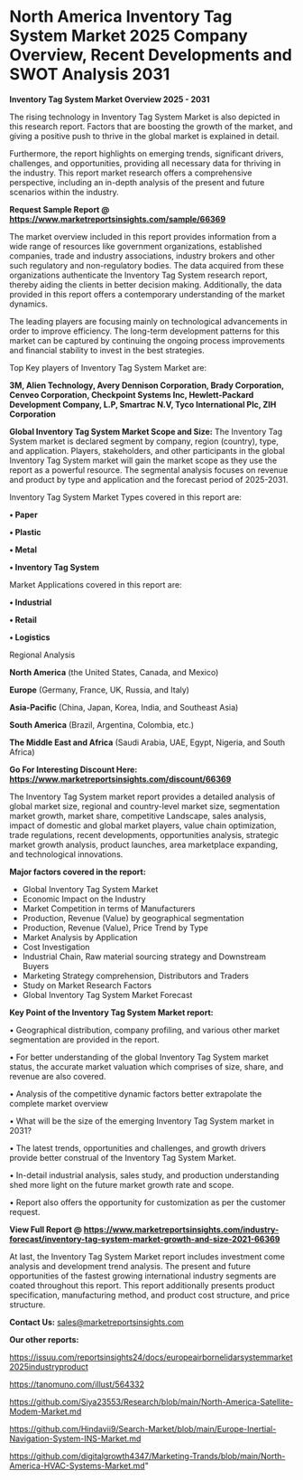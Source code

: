 # North America Inventory Tag System Market 2025 Company Overview, Recent Developments and SWOT Analysis 2031

<Strong> Inventory Tag System Market Overview 2025 - 2031</strong>

The rising technology in Inventory Tag System Market is also depicted in this research report. Factors that are boosting the growth of the market, and giving a positive push to thrive in the global market is explained in detail.

Furthermore, the report highlights on emerging trends, significant drivers, challenges, and opportunities, providing all necessary data for thriving in the industry. This report market research offers a comprehensive perspective, including an in-depth analysis of the present and future scenarios within the industry.

<strong>Request Sample Report @ <a href=https://www.marketreportsinsights.com/sample/66369>https://www.marketreportsinsights.com/sample/66369</a></strong>

The market overview included in this report provides information from a wide range of resources like government organizations, established companies, trade and industry associations, industry brokers and other such regulatory and non-regulatory bodies. The data acquired from these organizations authenticate the Inventory Tag System research report, thereby aiding the clients in better decision making. Additionally, the data provided in this report offers a contemporary understanding of the market dynamics.

The leading players are focusing mainly on technological advancements in order to improve efficiency. The long-term development patterns for this market can be captured by continuing the ongoing process improvements and financial stability to invest in the best strategies.

Top Key players of Inventory Tag System Market are:

<strong>3M, Alien Technology, Avery Dennison Corporation, Brady Corporation, Cenveo Corporation, Checkpoint Systems Inc, Hewlett-Packard Development Company, L.P, Smartrac N.V, Tyco International Plc, ZIH Corporation</strong>

<strong><b>Global Inventory Tag System Market Scope and Size:</b></strong>
The Inventory Tag System market is declared segment by company, region (country), type, and application. Players, stakeholders, and other participants in the global Inventory Tag System market will gain the market scope as they use the report as a powerful resource. The segmental analysis focuses on revenue and product by type and application and the forecast period of 2025-2031.

Inventory Tag System Market Types covered in this report are:

<strong>• Paper

• Plastic

• Metal

• Inventory Tag System</strong>

Market Applications covered in this report are:

<strong>• Industrial

• Retail

• Logistics</strong> 

Regional Analysis

<strong>North America</strong> (the United States, Canada, and Mexico)

<strong>Europe</strong> (Germany, France, UK, Russia, and Italy)

<strong>Asia-Pacific</strong> (China, Japan, Korea, India, and Southeast Asia)

<strong>South America</strong> (Brazil, Argentina, Colombia, etc.)

<strong>The Middle East and Africa</strong> (Saudi Arabia, UAE, Egypt, Nigeria, and South Africa)

<strong>Go For Interesting Discount Here: <a href=https://www.marketreportsinsights.com/discount/66369>https://www.marketreportsinsights.com/discount/66369</a></strong>

The Inventory Tag System market report provides a detailed analysis of global market size, regional and country-level market size, segmentation market growth, market share, competitive Landscape, sales analysis, impact of domestic and global market players, value chain optimization, trade regulations, recent developments, opportunities analysis, strategic market growth analysis, product launches, area marketplace expanding, and technological innovations.

<strong><b>Major factors covered in the report:</b></strong>
<ul>
  <li>Global Inventory Tag System Market </li>
  <li>Economic Impact on the Industry</li>
  <li>Market Competition in terms of Manufacturers</li>
  <li>Production, Revenue (Value) by geographical segmentation</li>
  <li>Production, Revenue (Value), Price Trend by Type</li>
  <li>Market Analysis by Application</li>
  <li>Cost Investigation</li>
  <li>Industrial Chain, Raw material sourcing strategy and Downstream Buyers</li>
  <li>Marketing Strategy comprehension, Distributors and Traders</li>
  <li>Study on Market Research Factors</li>
  <li>Global Inventory Tag System Market Forecast</li>
</ul>

<strong><b>Key Point of the Inventory Tag System Market report:</b></strong>

• Geographical distribution, company profiling, and various other market segmentation are provided in the report.

• For better understanding of the global Inventory Tag System market status, the accurate market valuation which comprises of size, share, and revenue are also covered.

• Analysis of the competitive dynamic factors better extrapolate the complete market overview

• What will be the size of the emerging Inventory Tag System market in 2031?

• The latest trends, opportunities and challenges, and growth drivers provide better construal of the Inventory Tag System Market.

• In-detail industrial analysis, sales study, and production understanding shed more light on the future market growth rate and scope.

• Report also offers the opportunity for customization as per the customer request.

<strong><b>View Full Report @ <a href=https://www.marketreportsinsights.com/industry-forecast/inventory-tag-system-market-growth-and-size-2021-66369>https://www.marketreportsinsights.com/industry-forecast/inventory-tag-system-market-growth-and-size-2021-66369</a></b></strong>


At last, the Inventory Tag System Market report includes investment come analysis and development trend analysis. The present and future opportunities of the fastest growing international industry segments are coated throughout this report. This report additionally presents product specification, manufacturing method, and product cost structure, and price structure.

<strong>Contact Us:</strong>
sales@marketreportsinsights.com

<strong>Our other reports:</strong>

<a href=https://issuu.com/reportsinsights24/docs/europeairbornelidarsystemmarket2025industryproduct>https://issuu.com/reportsinsights24/docs/europeairbornelidarsystemmarket2025industryproduct</a>

<a href=https://tanomuno.com/illust/564332>https://tanomuno.com/illust/564332</a>

<a href=https://github.com/Siya23553/Research/blob/main/North-America-Satellite-Modem-Market.md>https://github.com/Siya23553/Research/blob/main/North-America-Satellite-Modem-Market.md</a>

<a href=https://github.com/Hindavii9/Search-Market/blob/main/Europe-Inertial-Navigation-System-INS-Market.md>https://github.com/Hindavii9/Search-Market/blob/main/Europe-Inertial-Navigation-System-INS-Market.md</a>

<a href=https://github.com/digitalgrowth4347/Marketing-Trands/blob/main/North-America-HVAC-Systems-Market.md>https://github.com/digitalgrowth4347/Marketing-Trands/blob/main/North-America-HVAC-Systems-Market.md</a>"
